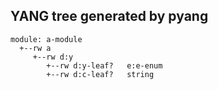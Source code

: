 ## YANG tree generated by pyang
```yang
module: a-module
  +--rw a
     +--rw d:y
        +--rw d:y-leaf?   e:e-enum
        +--rw d:c-leaf?   string
```

